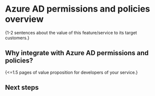 # Azure AD permissions and policies overview

{1-2 sentences about the value of this feature/service to its target customers.} 

## Why integrate with Azure AD permissions and policies?

{<=1.5 pages of value proposition for developers of your service.}

## Next steps